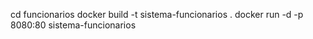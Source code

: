 cd funcionarios
docker build -t sistema-funcionarios .
docker run -d -p 8080:80 sistema-funcionarios
